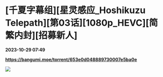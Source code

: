 # [千夏字幕组][星灵感应_Hoshikuzu Telepath][第03话][1080p_HEVC][简繁内封][招募新人]

**2023-10-29 07:49**

**https://bangumi.moe/torrent/653e0d048889730007e5ba0e**

![](https://s2.loli.net/2023/10/29/yxfFKgRHZENiLwz.jpg)